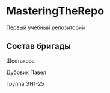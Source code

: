 # MasteringTheRepo
Первый учебный репозиторий 

## Состав бригады

Шестакова

Дубовик Павел

Группа ЭН1-25
